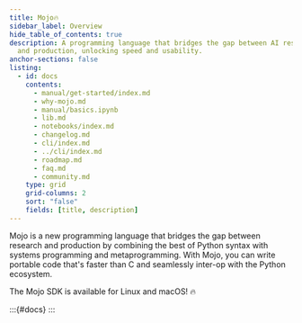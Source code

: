 ```yaml
---
title: Mojo🔥
sidebar_label: Overview
hide_table_of_contents: true
description: A programming language that bridges the gap between AI research
  and production, unlocking speed and usability.
anchor-sections: false
listing:
  - id: docs
    contents:
      - manual/get-started/index.md
      - why-mojo.md
      - manual/basics.ipynb
      - lib.md
      - notebooks/index.md
      - changelog.md
      - cli/index.md
      - ../cli/index.md
      - roadmap.md
      - faq.md
      - community.md
    type: grid
    grid-columns: 2
    sort: "false"
    fields: [title, description]
---
```


Mojo is a new programming language that bridges the gap between research and
production by combining the best of Python syntax with systems programming and
metaprogramming. With Mojo, you can write portable code that's faster than C
and seamlessly inter-op with the Python ecosystem.

The Mojo SDK is available for Linux and macOS! 🔥

:::{#docs}
:::
